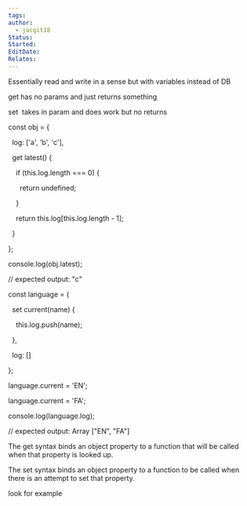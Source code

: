 ```yaml
---
tags: 
author:
  - jacgit18
Status: 
Started: 
EditDate: 
Relates:
---
```

Essentially read and write in a sense but with variables instead of DB 

get has no params and just returns something 

set  takes in param and does work but no returns 

const obj = { 

  log: ['a', 'b', 'c'], 

  get latest() { 

    if (this.log.length === 0) { 

      return undefined; 

    } 

    return this.log[this.log.length - 1]; 

  } 

}; 

console.log(obj.latest); 

// expected output: "c" 

const language = { 

  set current(name) { 

    this.log.push(name); 

  }, 

  log: [] 

}; 

language.current = 'EN'; 

language.current = 'FA'; 

console.log(language.log); 

// expected output: Array ["EN", "FA"]



The get syntax binds an object property to a function that will be called when that property is looked up. 

The set syntax binds an object property to a function to be called when there is an attempt to set that property.

look for example